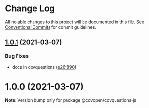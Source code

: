 # Change Log

All notable changes to this project will be documented in this file.
See [Conventional Commits](https://conventionalcommits.org) for commit guidelines.

## [1.0.1](https://github.com/CovOpen/CovQuestions/tree/master/covquestions-js/compare/@covopen/covquestions-js@1.0.0...@covopen/covquestions-js@1.0.1) (2021-03-07)


### Bug Fixes

* docs in covquestions ([e26f890](https://github.com/CovOpen/CovQuestions/tree/master/covquestions-js/commit/e26f890d82ccadbc14718fdeb70b4e2a4dab18d2))





# 1.0.0 (2021-03-07)

**Note:** Version bump only for package @covopen/covquestions-js
